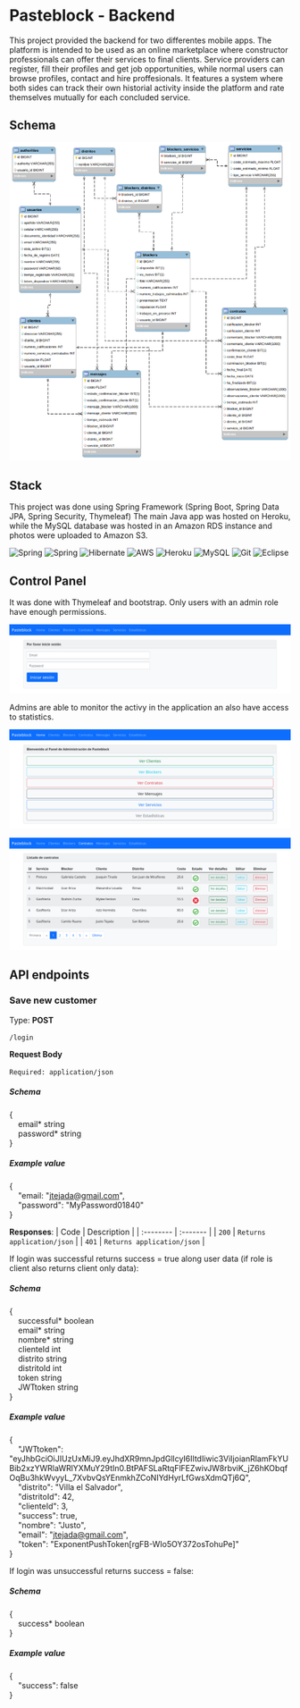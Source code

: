 # Pasteblock - Backend

This project provided the backend for two differentes mobile apps.
The platform is intended to be used as an online marketplace where constructor professionals can offer their services to final clients.
Service providers can register, fill their profiles and get job opportunities, while normal users can browse profiles, contact and hire proffesionals.
It features a system where both sides can track their own historial activity inside the platform and rate themselves mutually for each concluded service.

## Schema

![Pasteblock Schema](https://github.com/Tomohiko10615/pasteblock/raw/main/schema.png)

## Stack

This project was done using Spring Framework (Spring Boot, Spring Data JPA, Spring Security, Thymeleaf)
The main Java app was hosted on Heroku, while the MySQL database was hosted in an Amazon RDS instance and photos were uploaded to Amazon S3.

![Spring](https://img.shields.io/badge/Java-ED8B00?style=for-the-badge&logo=java&logoColor=white)
![Spring](https://img.shields.io/badge/Spring-6DB33F?style=for-the-badge&logo=spring&logoColor=white)
![Hibernate](https://img.shields.io/badge/Hibernate-59666C?style=for-the-badge&logo=Hibernate&logoColor=white)
![AWS](https://img.shields.io/badge/Amazon_AWS-232F3E?style=for-the-badge&logo=amazon-aws&logoColor=white)
![Heroku](https://img.shields.io/badge/Heroku-430098?style=for-the-badge&logo=heroku&logoColor=white)
![MySQL](https://img.shields.io/badge/MySQL-00000F?style=for-the-badge&logo=mysql&logoColor=white)
![Git](https://img.shields.io/badge/GIT-E44C30?style=for-the-badge&logo=git&logoColor=white)
![Eclipse](https://img.shields.io/badge/Eclipse-2C2255?style=for-the-badge&logo=eclipse&logoColor=white)

## Control Panel

It was done with Thymeleaf and bootstrap. Only users with an admin role have enough permissions.

![Control Panel](https://github.com/Tomohiko10615/pasteblock/raw/main/control-panel.png)

Admins are able to monitor the activy in the application an also have access to statistics.

![Logged-in](https://github.com/Tomohiko10615/pasteblock/raw/main/logged-in.png)

![Contracts](https://github.com/Tomohiko10615/pasteblock/raw/main/contract.png)

## API endpoints

### **Save new customer**

Type: **POST**
``` 
/login
```

**Request Body**

`Required: application/json`

##### Schema

{\
&nbsp;&nbsp;&nbsp;&nbsp;email\* string\
&nbsp;&nbsp;&nbsp;&nbsp;password\* string\
}

##### Example value

{\
&nbsp;&nbsp;&nbsp;&nbsp;"email: "jtejada@gmail.com",\
&nbsp;&nbsp;&nbsp;&nbsp;"password": "MyPassword01840"\
}

**Responses**:
| Code | Description     |
| :-------- | :------- |
| `200` | `Returns application/json` |
| `401` | `Returns application/json` |

If login was successful returns success = true along user data (if role is client also returns client only data):

##### Schema

{\
&nbsp;&nbsp;&nbsp;&nbsp;successful\* boolean\
&nbsp;&nbsp;&nbsp;&nbsp;email\* string\
&nbsp;&nbsp;&nbsp;&nbsp;nombre\* string\
&nbsp;&nbsp;&nbsp;&nbsp;clienteId int\
&nbsp;&nbsp;&nbsp;&nbsp;distrito string\
&nbsp;&nbsp;&nbsp;&nbsp;distritoId int\
&nbsp;&nbsp;&nbsp;&nbsp;token string\
&nbsp;&nbsp;&nbsp;&nbsp;JWTtoken string\
}

##### Example value

{\
    &nbsp;&nbsp;&nbsp;&nbsp;"JWTtoken": "eyJhbGciOiJIUzUxMiJ9.eyJhdXR9mnJpdGllcyI6IltdIiwic3ViIjoianRlamFkYUBib2xzYWRlaWRlYXMuY29tIn0.BtPAFSLaRtqFlFEZwivJW8rbviK_jZ6hKObqfOqBu3hkWvyyL_7XvbvQsYEnmkhZCoNIYdHyrLfGwsXdmQTj6Q",\
    &nbsp;&nbsp;&nbsp;&nbsp;"distrito": "Villa el Salvador",\
    &nbsp;&nbsp;&nbsp;&nbsp;"distritoId": 42,\
    &nbsp;&nbsp;&nbsp;&nbsp;"clienteId": 3,\
    &nbsp;&nbsp;&nbsp;&nbsp;"success": true,\
    &nbsp;&nbsp;&nbsp;&nbsp;"nombre": "Justo",\
    &nbsp;&nbsp;&nbsp;&nbsp;"email": "jtejada@gmail.com",\
    &nbsp;&nbsp;&nbsp;&nbsp;"token": "ExponentPushToken[rgFB-WIo5OY372osTohuPe]"\
}

If login was unsuccessful returns success = false:

##### Schema

{\
&nbsp;&nbsp;&nbsp;&nbsp;success\* boolean\
}

##### Example value

{\
    &nbsp;&nbsp;&nbsp;&nbsp;"success": false\
}



